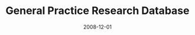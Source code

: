 ---
title: General Practice Research Database
client: Red Ant / Medicines & Healthcare products Regulatory Agency
description: Searchable database of anonymised data from patient records.
date: 2008-12-01
casestudy: false
---